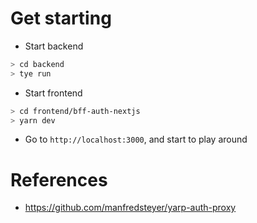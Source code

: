 # Get starting

- Start backend

```bash
> cd backend
> tye run
```

- Start frontend

```bash
> cd frontend/bff-auth-nextjs
> yarn dev
```

- Go to `http://localhost:3000`, and start to play around

# References
- https://github.com/manfredsteyer/yarp-auth-proxy
